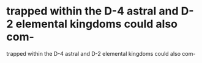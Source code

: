 # trapped within the D-4 astral and D-2 elemental kingdoms could also com-

trapped within the D-4 astral and D-2 elemental kingdoms could also com-